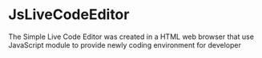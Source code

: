 # JsLiveCodeEditor
The Simple Live Code Editor was created in a HTML web browser that use JavaScript module to provide newly coding environment for developer
